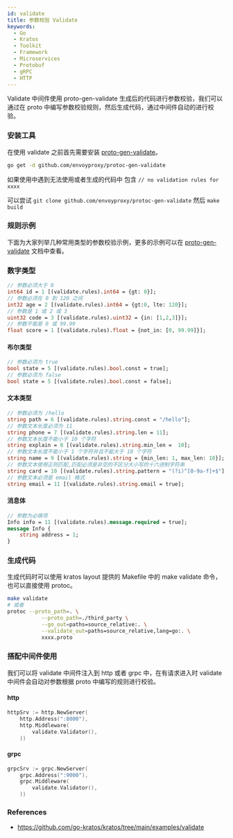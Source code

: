 ```yaml
---
id: validate
title: 参数校验 Validate
keywords:
  - Go
  - Kratos
  - Toolkit
  - Framework
  - Microservices
  - Protobuf
  - gRPC
  - HTTP
---
```


Validate 中间件使用 proto-gen-validate 生成后的代码进行参数校验，我们可以通过在 proto 中编写参数校验规则，然后生成代码，通过中间件自动的进行校验。

### 安装工具

在使用 validate 之前首先需要安装 [proto-gen-validate](https://github.com/envoyproxy/protoc-gen-validate)。
```bash
go get -d github.com/envoyproxy/protoc-gen-validate
```

如果使用中遇到无法使用或者生成的代码中 包含 `// no validation rules for xxxx`

可以尝试 `git clone github.com/envoyproxy/protoc-gen-validate` 然后 `make build`

### 规则示例
下面为大家列举几种常用类型的参数校验示例，更多的示例可以在 [proto-gen-validate](https://github.com/envoyproxy/protoc-gen-validate) 文档中查看。

### 数字类型

```protobuf
// 参数必须大于 0
int64 id = 1 [(validate.rules).int64 = {gt: 0}];
// 参数必须在 0 到 120 之间
int32 age = 2 [(validate.rules).int64 = {gt:0, lte: 120}];
// 参数是 1 或 2 或 3
uint32 code = 3 [(validate.rules).uint32 = {in: [1,2,3]}];
// 参数不能是 0 或 99.99
float score = 1 [(validate.rules).float = {not_in: [0, 99.99]}];
```

#### 布尔类型
```protobuf
// 参数必须为 true
bool state = 5 [(validate.rules).bool.const = true];
// 参数必须为 false
bool state = 5 [(validate.rules).bool.const = false];
```

#### 文本类型
```protobuf
// 参数必须为 /hello
string path = 6 [(validate.rules).string.const = "/hello"];
// 参数文本长度必须为 11
string phone = 7 [(validate.rules).string.len = 11];
// 参数文本长度不能小于 10 个字符
string explain = 8 [(validate.rules).string.min_len =  10];
// 参数文本长度不能小于 1 个字符并且不能大于 10 个字符
string name = 9 [(validate.rules).string = {min_len: 1, max_len: 10}];
// 参数文本使用正则匹配,匹配必须是非空的不区分大小写的十六进制字符串
string card = 10 [(validate.rules).string.pattern = "(?i)^[0-9a-f]+$"];
// 参数文本必须是 email 格式
string email = 11 [(validate.rules).string.email = true];
```

#### 消息体
```protobuf
// 参数为必填项
Info info = 11 [(validate.rules).message.required = true];
message Info {
    string address = 1;
}
```

### 生成代码
生成代码时可以使用 kratos layout 提供的 Makefile 中的 make validate 命令，也可以直接使用 protoc。
```bash
make validate
# 或者
protoc --proto_path=. \
           --proto_path=./third_party \
           --go_out=paths=source_relative:. \
           --validate_out=paths=source_relative,lang=go:. \
           xxxx.proto
```
### 搭配中间件使用
我们可以将 validate 中间件注入到 http 或者 grpc 中，在有请求进入时 validate 中间件会自动对参数根据 proto 中编写的规则进行校验。
#### http
```go
httpSrv := http.NewServer(
	http.Address(":8000"),
	http.Middleware(
		validate.Validator(),
	))
```
#### grpc
```go
grpcSrv := grpc.NewServer(
	grpc.Address(":9000"),
	grpc.Middleware(
		validate.Validator(),
	))
```

### References

* https://github.com/go-kratos/kratos/tree/main/examples/validate

